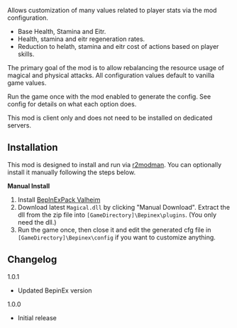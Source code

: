Allows customization of many values related to player stats via the mod configuration.
* Base Health, Stamina and Eitr.
* Health, stamina and eitr regeneration rates.
* Reduction to helath, stamina and eitr cost of actions based on player skills.

The primary goal of the mod is to allow rebalancing the resource usage of magical and physical attacks. All configuration values default to vanilla game values.

Run the game once with the mod enabled to generate the config. See config for details on what each option does.

This mod is client only and does not need to be installed on dedicated servers.

## Installation
This mod is designed to install and run via [r2modman](https://thunderstore.io/package/ebkr/r2modman/). You can optionally install it manually following the steps below.

**Manual Install**

1. Install [BepInExPack Valheim](https://valheim.thunderstore.io/package/denikson/BepInExPack_Valheim/)
2. Download latest ``Magical.dll`` by clicking "Manual Download". Extract the dll from the zip file into ``[GameDirectory]\Bepinex\plugins``. (You only need the dll.)
3. Run the game once, then close it and edit the generated cfg file in ``[GameDirectory]\Bepinex\config`` if you want to customize anything.

## Changelog
1.0.1

* Updated BepinEx version

1.0.0

* Initial release
